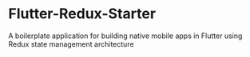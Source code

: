 # Flutter-Redux-Starter
A boilerplate application for building native mobile apps in Flutter using Redux state management architecture
